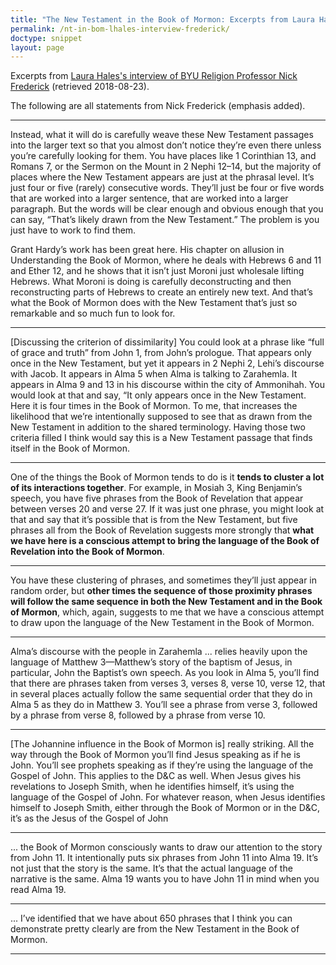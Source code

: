 ```yaml
---
title: "The New Testament in the Book of Mormon: Excerpts from Laura Hales's interview of BYU Religion Professor Nick Frederick"
permalink: /nt-in-bom-lhales-interview-frederick/
doctype: snippet
layout: page
---
```


Excerpts from [Laura Hales's interview of BYU Religion Professor Nick Frederick](https://secure-hwcdn.libsyn.com/p/0/7/1/071b742fffedb4b4/LDSP_Nick_Frederick_Intertextuality.pdf?c_id=22467694&cs_id=22467694&expiration=1535077122&hwt=006d6fe5e116088a72c49cc1d0ee690b) (retrieved 2018-08-23).

The following are all statements from Nick Frederick (emphasis added).

---

Instead, what it will do is carefully weave these New Testament passages into the larger text so that you almost don’t notice they’re even there unless you’re carefully looking for them. You have places like 1 Corinthian 13, and Romans 7, or the Sermon on the Mount in 2 Nephi 12–14, but the majority of places where the New Testament appears are just at the phrasal level. It’s just four or five (rarely) consecutive words. They’ll just be four or five words that are worked into a larger sentence, that are worked into a larger paragraph. But the words will be clear enough and obvious enough that you can say, “That’s likely drawn from the New Testament.” The problem is you just have to work to find
them.

Grant Hardy’s work has been great here. His chapter on allusion in Understanding the Book of Mormon, where he deals with Hebrews 6 and 11 and Ether 12, and he shows that it isn’t just Moroni just wholesale lifting Hebrews. What Moroni is doing is carefully deconstructing and then reconstructing parts of Hebrews to create an entirely new text. And that’s what the Book of Mormon does with the New Testament that’s just so remarkable and so much fun to look for.

---

[Discussing the criterion of dissimilarity] You could look at a phrase like “full of grace and truth” from John 1, from John’s prologue. That appears only once in the New Testament, but yet it appears in 2 Nephi 2, Lehi’s discourse with Jacob. It appears in Alma 5 when Alma is talking to Zarahemla. It appears in Alma 9 and 13 in his discourse within the city of Ammonihah. You would look at that and say, “It only appears once in the New Testament. Here it is four times in the Book of Mormon. To me, that increases the likelihood that we’re intentionally supposed to see that as drawn from the New Testament in addition to the shared terminology. Having those two criteria filled I think would say this is a New Testament passage that finds itself in the Book of Mormon.

---

One of the things the Book of Mormon tends to do is it **tends to cluster a lot of its interactions together**. For example, in Mosiah 3, King Benjamin’s speech, you have five phrases from the Book of Revelation that appear between verses 20 and verse 27. If it was just one phrase, you might look at that and say that it’s possible that is from the New Testament, but five phrases all from the Book of Revelation suggests more strongly that **what we have here is a conscious attempt to bring the language of the Book of Revelation into the Book of Mormon**.

---

You have these clustering of phrases, and sometimes they’ll just appear in random order, but **other times the sequence of those proximity phrases will follow the same sequence in both the New Testament and in the Book of Mormon**, which, again, suggests to me that we have a conscious attempt to draw upon the language of the New Testament in the Book of Mormon.

---

Alma’s discourse with the people in Zarahemla ... relies heavily upon the language of Matthew 3—Matthew’s story of the baptism of Jesus, in particular, John the Baptist’s own speech. As you look in Alma 5, you’ll find that there are phrases taken from verses 3, verses 8, verse 10, verse 12, that in several places actually follow the same sequential order that they do in Alma 5 as they do in Matthew 3.  You’ll see a phrase from verse 3, followed by a phrase from verse 8, followed by a phrase from verse 10.

---

[The Johannine influence in the Book of Mormon is] really striking. All the way through the Book of Mormon you’ll find Jesus speaking as if he is John. You’ll see prophets speaking as if they’re using the language of the Gospel of John.  This applies to the D&C as well. When Jesus gives his revelations to Joseph Smith, when he identifies himself, it’s using the language of the Gospel of John. For whatever reason, when Jesus identifies himself to Joseph Smith, either through the Book of Mormon or in the D&C, it’s as the Jesus of the Gospel of John

---

... the Book of Mormon consciously wants to draw our attention to the story from John 11. It intentionally puts six phrases from John 11 into Alma 19. It’s not just that the story is the same. It’s that the actual language of the narrative is the same. Alma 19 wants you to have John 11 in mind when you read Alma 19.

---

... I’ve identified that we have about 650 phrases that I think you can demonstrate pretty clearly are from the New Testament in the Book of Mormon.

---
